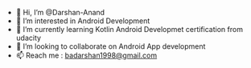 - 👋 Hi, I’m @Darshan-Anand
- 👀 I’m interested in Android Development
- 🌱 I’m currently learning Kotlin Android Developmet certification from udacity
- 💞️ I’m looking to collaborate on Android App development
- 📫 Reach me : badarshan1998@gmail.com 

<!---
Darshan-Anand/Darshan-Anand is a ✨ special ✨ repository because its `README.md` (this file) appears on your GitHub profile.
You can click the Preview link to take a look at your changes.
--->
